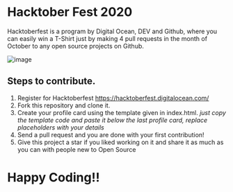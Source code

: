 

# Hacktober Fest 2020
Hacktoberfest is a program by Digital Ocean, DEV and Github, where you can easily win a T-Shirt just by making 4 pull requests in the month of October to any open source projects on Github.

![image](https://hacktoberfest.digitalocean.com/assets/HF-full-logo-b05d5eb32b3f3ecc9b2240526104cf4da3187b8b61963dd9042fdc2536e4a76c.svg)

## Steps to contribute.
1. Register for Hacktoberfest  https://hacktoberfest.digitalocean.com/
2. Fork this repository and clone it.
3. Create your profile card using the template given in index.html. *just copy the template code and paste it below the last profile card, replace placeholders with your details* 
4. Send a pull request and you are done with your first contribution!
5. Give this project a star if you liked working on it and share it as much as you can with people new to Open Source


# Happy Coding!!
